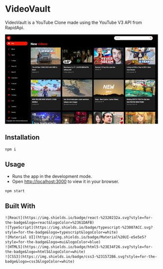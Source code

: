 # VideoVault

VideoVault is a YouTube Clone made using the YouTube V3 API from RapidApi.

![React](./assets/home.JPG)

## Installation

```bash
npm i
```

## Usage

- Runs the app in the development mode.
- Open [http://localhost:3000](http://localhost:3000) to view it in your browser.

```bash
npm start
```

## Built With

    ![React](https://img.shields.io/badge/react-%2320232a.svg?style=for-the-badge&logo=react&logoColor=%2361DAFB)
    ![TypeScript](https://img.shields.io/badge/typescript-%23007ACC.svg?style=for-the-badge&logo=typescript&logoColor=white)
    ![Material UI](https://img.shields.io/badge/Material%20UI-e5e5e5?style=for-the-badge&logo=mui&logoColor=blue)
    ![HTML5](https://img.shields.io/badge/html5-%23E34F26.svg?style=for-the-badge&logo=html5&logoColor=white)
    ![CSS3](https://img.shields.io/badge/css3-%231572B6.svg?style=for-the-badge&logo=css3&logoColor=white)

